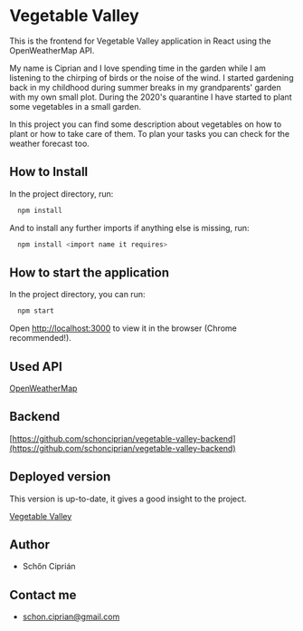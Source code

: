 # Vegetable Valley

This is the frontend for Vegetable Valley application in React using the OpenWeatherMap API.

My name is Ciprian and I love spending time in the garden while I am listening to the chirping of birds or the noise of the wind. 
I started gardening back in my childhood during summer breaks in my grandparents' garden with my own small plot. 
During the 2020's quarantine I have started to plant some vegetables in a small garden. 

In this project you can find some description about vegetables on how to plant or how to take care of them. 
To plan your tasks you can check for the weather forecast too.

## How to Install

In the project directory, run:

```bash
  npm install
```

And to install any further imports if anything else is missing, run:

```bash
  npm install <import name it requires>
```

## How to start the application

In the project directory, you can run:

```bash
  npm start
```

Open [http://localhost:3000](http://localhost:3000) to view it in the browser (Chrome recommended!).

## Used API

[OpenWeatherMap](https://openweathermap.org/)

## Backend

[https://github.com/schonciprian/vegetable-valley-backend](https://github.com/schonciprian/vegetable-valley-backend)

## Deployed version
This version is up-to-date, it gives a good insight to the project.

[Vegetable Valley](https://vegetable-valley.netlify.app/)

## Author

- Schőn Ciprián

## Contact me

- schon.ciprian@gmail.com